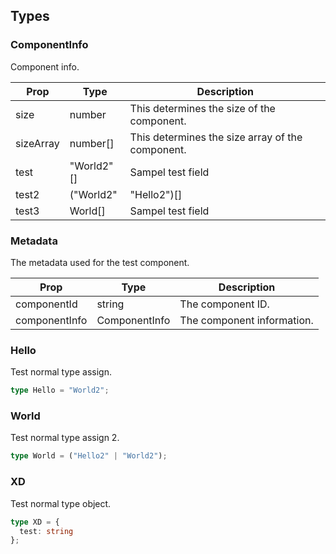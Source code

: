 ## Types

### ComponentInfo

Component info.

| Prop | Type | Description |
| ---- | ---- | ----------- |
| size | number | This determines the size of the component. |
| sizeArray | number[] | This determines the size array of the component. |
| test | "World2"[] | Sampel test field |
| test2 | ("World2" | "Hello2")[] | Sampel test field |
| test3 | World[] | Sampel test field |

### Metadata

The metadata used for the test component.

| Prop | Type | Description |
| ---- | ---- | ----------- |
| componentId | string | The component ID. |
| componentInfo | ComponentInfo | The component information. |

### Hello

Test normal type assign.

```ts
type Hello = "World2";

```

### World

Test normal type assign 2.

```ts
type World = ("Hello2" | "World2");

```

### XD

Test normal type object.

```ts
type XD = {
  test: string
};

```